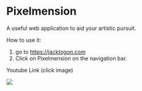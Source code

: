 # Pixelmension
A useful web application to aid your artistic pursuit.

How to use it: 

1. go to <a href="https://jacktogon.com" target="_blank">https://jacktogon.com</a>
2. Click on Pixelmension on the navigation bar.

Youtube Link (click image)

<img src="cover.png" href="https://www.youtube.com/watch?v=LbQ6lr-JdVc&ab_channel=JackCH." target="_blank" />
